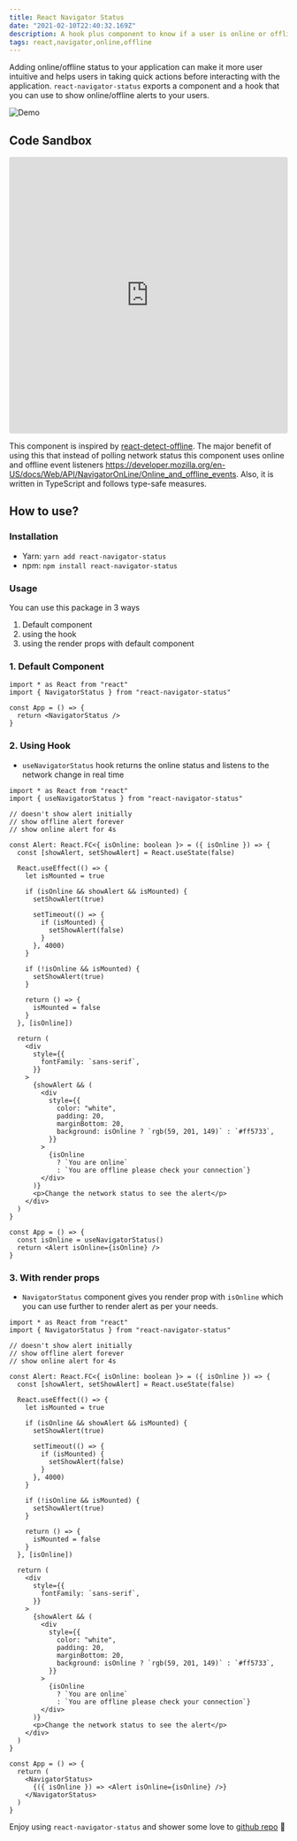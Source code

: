 ```yaml
---
title: React Navigator Status
date: "2021-02-10T22:40:32.169Z"
description: A hook plus component to know if a user is online or offline.
tags: react,navigator,online,offline
---
```


Adding online/offline status to your application can make it more user intuitive
and helps users in taking quick actions before interacting with the application.
`react-navigator-status` exports a component and a hook that you can use to show online/offline alerts to your users.

![Demo](./react-navigator-status-demo.gif)

## Code Sandbox

<iframe src="https://codesandbox.io/embed/react-navigator-status-gi1gg?fontsize=14&hidenavigation=1&theme=dark"
     style="width:100%; height:500px; border:0; border-radius: 4px; overflow:hidden;"
     title="react-navigator-status"
     allow="accelerometer; ambient-light-sensor; camera; encrypted-media; geolocation; gyroscope; hid; microphone; midi; payment; usb; vr; xr-spatial-tracking"
     sandbox="allow-forms allow-modals allow-popups allow-presentation allow-same-origin allow-scripts"
   ></iframe>

This component is inspired by [react-detect-offline](https://www.npmjs.com/package/react-detect-offline). The major benefit of using this that instead of polling network status this component uses online and offline event listeners https://developer.mozilla.org/en-US/docs/Web/API/NavigatorOnLine/Online_and_offline_events. Also, it is written in TypeScript and follows type-safe measures.

## How to use?

### Installation

- Yarn: `yarn add react-navigator-status`
- npm: `npm install react-navigator-status`

### Usage

You can use this package in 3 ways

1. Default component
2. using the hook
3. using the render props with default component

### 1. Default Component

```tsx
import * as React from "react"
import { NavigatorStatus } from "react-navigator-status"

const App = () => {
  return <NavigatorStatus />
}
```

### 2. Using Hook

- `useNavigatorStatus` hook returns the online status and listens to the network change in real time

```tsx
import * as React from "react"
import { useNavigatorStatus } from "react-navigator-status"

// doesn't show alert initially
// show offline alert forever
// show online alert for 4s

const Alert: React.FC<{ isOnline: boolean }> = ({ isOnline }) => {
  const [showAlert, setShowAlert] = React.useState(false)

  React.useEffect(() => {
    let isMounted = true

    if (isOnline && showAlert && isMounted) {
      setShowAlert(true)

      setTimeout(() => {
        if (isMounted) {
          setShowAlert(false)
        }
      }, 4000)
    }

    if (!isOnline && isMounted) {
      setShowAlert(true)
    }

    return () => {
      isMounted = false
    }
  }, [isOnline])

  return (
    <div
      style={{
        fontFamily: `sans-serif`,
      }}
    >
      {showAlert && (
        <div
          style={{
            color: "white",
            padding: 20,
            marginBottom: 20,
            background: isOnline ? `rgb(59, 201, 149)` : `#ff5733`,
          }}
        >
          {isOnline
            ? `You are online`
            : `You are offline please check your connection`}
        </div>
      )}
      <p>Change the network status to see the alert</p>
    </div>
  )
}

const App = () => {
  const isOnline = useNavigatorStatus()
  return <Alert isOnline={isOnline} />
}
```

### 3. With render props

- `NavigatorStatus` component gives you render prop with `isOnline` which you can use further to render alert as per your needs.

```tsx
import * as React from "react"
import { NavigatorStatus } from "react-navigator-status"

// doesn't show alert initially
// show offline alert forever
// show online alert for 4s

const Alert: React.FC<{ isOnline: boolean }> = ({ isOnline }) => {
  const [showAlert, setShowAlert] = React.useState(false)

  React.useEffect(() => {
    let isMounted = true

    if (isOnline && showAlert && isMounted) {
      setShowAlert(true)

      setTimeout(() => {
        if (isMounted) {
          setShowAlert(false)
        }
      }, 4000)
    }

    if (!isOnline && isMounted) {
      setShowAlert(true)
    }

    return () => {
      isMounted = false
    }
  }, [isOnline])

  return (
    <div
      style={{
        fontFamily: `sans-serif`,
      }}
    >
      {showAlert && (
        <div
          style={{
            color: "white",
            padding: 20,
            marginBottom: 20,
            background: isOnline ? `rgb(59, 201, 149)` : `#ff5733`,
          }}
        >
          {isOnline
            ? `You are online`
            : `You are offline please check your connection`}
        </div>
      )}
      <p>Change the network status to see the alert</p>
    </div>
  )
}

const App = () => {
  return (
    <NavigatorStatus>
      {({ isOnline }) => <Alert isOnline={isOnline} />}
    </NavigatorStatus>
  )
}
```

Enjoy using `react-navigator-status` and shower some love to [github repo](https://github.com/lakhansamani/react-navigator-status) 🎉
